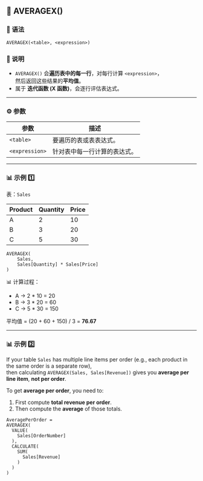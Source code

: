 ## 🧩 AVERAGEX()

### 📘 语法
```DAX
AVERAGEX(<table>, <expression>)
```

### 📖 说明
- `AVERAGEX()` 会**遍历表中的每一行**，对每行计算 `<expression>`，  
  然后返回这些结果的**平均值**。
- 属于 **迭代函数 (X 函数)**，会逐行评估表达式。

---

### ⚙️ 参数
| 参数 | 描述 |
| ---- | ---- |
| `<table>` | 要遍历的表或表表达式。 |
| `<expression>` | 针对表中每一行计算的表达式。 |

---

### 📊 示例 1️⃣
表：`Sales`

| Product | Quantity | Price |
| -------- | -------- | ------ |
| A | 2 | 10 |
| B | 3 | 20 |
| C | 5 | 30 |

```DAX
AVERAGEX(
    Sales,
    Sales[Quantity] * Sales[Price]
)
```

📊 计算过程：
- A → 2 * 10 = 20  
- B → 3 * 20 = 60  
- C → 5 * 30 = 150  

平均值 = (20 + 60 + 150) / 3 = **76.67**

---
### 📊 示例 2️⃣
If your table `Sales` has multiple line items per order (e.g., each product in the same order is a separate row),  
then calculating `AVERAGEX(Sales, Sales[Revenue])` gives you **average per line item**, **not per order**.

To get **average per order**, you need to:
1. First compute **total revenue per order**.
2. Then compute the **average** of those totals.

```
AveragePerOrder =
AVERAGEX(
  VALUE(
    Sales[OrderNumber]
  ),
  CALCULATE(
    SUM(
      Sales[Revenue]
    )
  )
)  
```  
